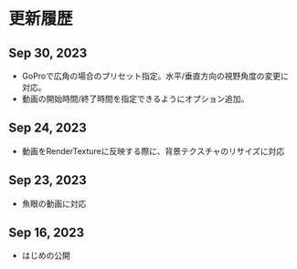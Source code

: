 # 更新履歴

## Sep 30, 2023

* GoProで広角の場合のプリセット指定。水平/垂直方向の視野角度の変更に対応。
* 動画の開始時間/終了時間を指定できるようにオプション追加。

## Sep 24, 2023

* 動画をRenderTextureに反映する際に、背景テクスチャのリサイズに対応


## Sep 23, 2023

* 魚眼の動画に対応

## Sep 16, 2023

* はじめの公開
